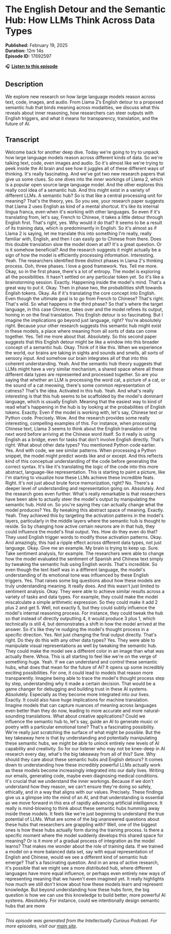 # The English Detour and the Semantic Hub: How LLMs Think Across Data Types

**Published:** February 19, 2025  
**Duration:** 12m 14s  
**Episode ID:** 17692597

🎧 **[Listen to this episode](https://intellectuallycurious.buzzsprout.com/2529712/episodes/17692597-the-english-detour-and-the-semantic-hub-how-llms-think-across-data-types)**

## Description

We explore new research on how large language models reason across text, code, images, and audio. From Llama 2’s English detour to a proposed semantic hub that binds meaning across modalities, we discuss what this reveals about inner reasoning, how researchers can steer outputs with English triggers, and what it means for transparency, translation, and the future of AI.

## Transcript

Welcome back for another deep dive. Today we're going to try to unpack how large language models reason across different kinds of data. So we're talking text, code, even images and audio. So it's almost like we're trying to peek inside the AI brain and see how it juggles all of these different ways of thinking. It's really fascinating. And we've got two new research papers that give us some clues. So one dives into the inner workings of Llama 2, which is a popular open source large language model. And the other explores this really cool idea of a semantic hub. And this might exist in a variety of different LLMs. A semantic hub? So is that like a central processing unit for meaning? That's the theory, yes. So you see, your research paper suggests that Llama 2 uses English as kind of a mental shortcut. It's like its internal lingua franca, even when it's working with other languages. So even if it's translating from, let's say, French to Chinese, it takes a little detour through English first. That's right, yes. Why would it do that? It seems to be a result of its training data, which is predominantly in English. So it's almost as if Llama 2 is saying, let me translate this into something I'm really, really familiar with, English, and then I can easily go to Chinese from there. Does this double translation slow the model down at all? It's a great question. Or is it somehow beneficial? And the research suggests it might actually be a sign of how the model is efficiently processing information. Interesting. Yeah. The researchers identified three distinct phases in Llama 2's thinking process. Ooh, three phases. I love a good framework. Yes. Tell me more. Okay, so in the first phase, there's a lot of entropy. The model is exploring all the possibilities. It hasn't settled on any particular token yet. So it's like a brainstorming session. Exactly. Happening inside the model's mind. That's a great way to put it. Okay. Then in phase two, the probabilities shift towards English tokens. Okay. As if it's translating the core concept into English. Even though the ultimate goal is to go from French to Chinese? That's right. That's wild. So what happens in the third phase? So that's where the target language, in this case Chinese, takes over and the model refines its output, honing in on the final translation. This English detour is so fascinating. But I imagine the implications go beyond just language, right? You're absolutely right. Because your other research suggests this semantic hub might exist in these models, a place where meaning from all sorts of data can come together. Yes. Tell me more about that. Absolutely. So this second paper suggests that this English detour might be like a window into this broader concept of a semantic hub. Okay. Think of it like this. When we experience the world, our brains are taking in sights and sounds and smells, all sorts of sensory input. And somehow our brain integrates all of that into this coherent understanding. Yeah. And the semantic hub theory suggests that LLMs might have a very similar mechanism, a shared space where all these different data types are represented and processed together. So are you saying that whether an LLM is processing the word cat, a picture of a cat, or the sound of a cat meowing, there's some common representation of catness? That's the idea. Activated in this hub. Yeah. And what's really interesting is that this hub seems to be scaffolded by the model's dominant language, which is usually English. Meaning that the easiest way to kind of read what's happening in the hub is by looking at the probabilities of English tokens. Exactly. Even if the model is working with, let's say, Chinese text or Python code. Precisely. Wow. And the research provides some really interesting, compelling examples of this. For instance, when processing Chinese text, Llama 3 seems to think about the English translation of the next word before arriving at the Chinese word itself. So it really is using English as a bridge, even for tasks that don't involve English directly. That's right. What about other data types? You mentioned Python code earlier. Yes. And with code, we see similar patterns. When processing a Python snippet, the model might predict words like and or except. And this reflects kind of this conceptual understanding of the code before generating the correct syntax. It's like it's translating the logic of the code into this more abstract, language-like representation. This is starting to paint a picture, like I'm starting to visualize how these LLMs achieve these incredible feats. Right. It's not just about brute force memorization, right? No. There's a deeper level of understanding and representation going on. Absolutely. And the research goes even further. What's really remarkable is that researchers have been able to actually steer the model's output by manipulating the semantic hub. Hold on. So you're saying they can actually change what the model produces? Yes. By tweaking this abstract space of meaning. Exactly. Yeah. They achieved this by targeting the activation patterns in the model's layers, particularly in the middle layers where the semantic hub is thought to reside. So by changing how active certain neurons are in that hub, they could influence the model's final output. Yes. How do they even do that? They used English trigger words to modify those activation patterns. Okay. And amazingly, this had a ripple effect across different data types, not just language. Okay. Give me an example. My brain is trying to keep up. Sure. Take sentiment analysis, for example. The researchers were able to change how the model evaluated the sentiment of Spanish and Chinese text simply by tweaking the semantic hub using English words. That's incredible. So even though the text itself was in a different language, the model's understanding of its emotional tone was influenced by these English triggers. Yes. That raises some big questions about how these models are truly understanding meaning. It really does. And this wasn't just limited to sentiment analysis. Okay. They were able to achieve similar results across a variety of tasks and data types. For example, they could make the model miscalculate a simple arithmetic expression. So they could make it add 2 plus 2 and get 5. Well, not exactly 5, but they could subtly influence the model's internal reasoning process. For instance, they could tweak the hub so that instead of directly outputting 4, it would produce 3 plus 1, which technically is still 4, but demonstrates a shift in how the model arrived at the answer. So it's like they're nudging the model's thought process in a specific direction. Yes. Not just changing the final output directly. That's right. Do they do this with any other data types? Yes. They were able to manipulate visual representations as well by tweaking the semantic hub. They could make the model see a different color in an image than what was actually there. Whoa. This is all starting to feel like we're on the verge of something huge. Yeah. If we can understand and control these semantic hubs, what does that mean for the future of AI? It opens up some incredibly exciting possibilities. For one, it could lead to models that reason more transparently. Imagine being able to trace the model's thought process step by step, understanding why it made a certain decision. That would be a game changer for debugging and building trust in these AI systems. Absolutely. Especially as they become more integrated into our lives. Exactly. It could also have huge implications for machine translation. Imagine models that can capture nuances of meaning across languages even better than they do now, leading to more accurate and more natural-sounding translations. What about creative applications? Could we influence the semantic hub to, let's say, guide an AI to generate music or poetry with a particular emotional tone? That's a fascinating possibility. We're really just scratching the surface of what might be possible. But the key takeaway here is that by understanding and potentially manipulating these semantic hubs, we might be able to unlock entirely new levels of AI capability and creativity. So for our listener who may not be knee-deep in AI research every day, what's the big takeaway from all of this? Sure. Why should they care about these semantic hubs and English detours? It comes down to understanding how these incredibly powerful LLMs actually work as these models become increasingly integrated into our daily lives. Writing our emails, generating code, maybe even diagnosing medical conditions. It's crucial that we understand the inner workings. Because if we don't understand how they reason, we can't ensure they're doing so safely, ethically, and in a way that aligns with our values. Precisely. These findings give us a glimpse into the mind of an AI, and that understanding is essential as we move forward in this era of rapidly advancing artificial intelligence. It really is mind-blowing to think about these semantic hubs humming away inside these models. It feels like we're just beginning to understand the true potential of LLMs. What are some of the big unanswered questions about these hubs that researchers are grappling with? Well, one of the biggest ones is how these hubs actually form during the training process. Is there a specific moment where the model suddenly develops this shared space for meaning? Or is it more of a gradual process of integration as the model learns? That makes me wonder about the role of training data. If we trained a model on a more balanced data set, say with equal representation of English and Chinese, would we see a different kind of semantic hub emerge? That's a fascinating question. And in an area of active research, it's possible that we might see a more distributed hub, where different languages have more equal influence, or perhaps even entirely new ways of representing meaning that we haven't even imagined yet. It really highlights how much we still don't know about how these models learn and represent knowledge. But beyond understanding how these hubs form, the big question is how we can use this knowledge to build better, more powerful AI systems. Absolutely. For instance, could we intentionally design semantic hubs that are more

---
*This episode was generated from the Intellectually Curious Podcast. For more episodes, visit our [main site](https://intellectuallycurious.buzzsprout.com).*
